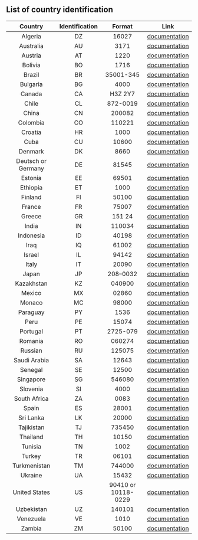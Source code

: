 ## List of country identification

| Country | Identification | Format | Link |
|:-------:|:------------:|:-----------:|:-----------:|
| Algeria | DZ | 16027 | [documentation](http://www.upu.int/fileadmin/documentsFiles/activities/addressingUnit/dzaEn.pdf) |
| Australia | AU | 3171 | [documentation](http://www.upu.int/fileadmin/documentsFiles/activities/addressingUnit/ausEn.pdf) |
| Austria | AT | 1220 | [documentation](http://www.upu.int/fileadmin/documentsFiles/activities/addressingUnit/autEn.pdf) |
| Bolivia | BO | 1716 | [documentation](http://www.upu.int/fileadmin/documentsFiles/activities/addressingUnit/bolEn.pdf) |
| Brazil | BR | 35001-345 | [documentation](http://www.upu.int/fileadmin/documentsFiles/activities/addressingUnit/braEn.pdf) |
| Bulgaria | BG | 4000 | [documentation](http://www.upu.int/fileadmin/documentsFiles/activities/addressingUnit/bgrEn.pdf) |
| Canada | CA | H3Z 2Y7 | [documentation](http://www.upu.int/fileadmin/documentsFiles/activities/addressingUnit/canEn.pdf) |
| Chile | CL | 872-0019 | [documentation](http://www.upu.int/fileadmin/documentsFiles/activities/addressingUnit/chlEn.pdf) |
| China | CN | 200082 | [documentation](http://www.upu.int/fileadmin/documentsFiles/activities/addressingUnit/chnEn.pdf) |
| Colombia | CO | 110221 | [documentation](http://www.upu.int/fileadmin/documentsFiles/activities/addressingUnit/colEn.pdf) |
| Croatia | HR | 1000 | [documentation](http://www.upu.int/fileadmin/documentsFiles/activities/addressingUnit/hrvEn.pdf) |
| Cuba | CU | 10600 | [documentation](http://www.upu.int/fileadmin/documentsFiles/activities/addressingUnit/cubEn.pdf) |
| Denmark | DK | 8660 | [documentation](http://www.upu.int/fileadmin/documentsFiles/activities/addressingUnit/dnkEn.pdf) |
| Deutsch or Germany | DE | 81545 | [documentation](http://www.upu.int/fileadmin/documentsFiles/activities/addressingUnit/deuEn.pdf) |
| Estonia | EE | 69501 | [documentation](http://www.upu.int/fileadmin/documentsFiles/activities/addressingUnit/estEn.pdf) |
| Ethiopia | ET | 1000 | [documentation](http://www.upu.int/fileadmin/documentsFiles/activities/addressingUnit/ethEn.pdf) |
| Finland | FI | 50100 | [documentation](http://www.upu.int/fileadmin/documentsFiles/activities/addressingUnit/finEn.pdf) |
| France | FR | 75007 | [documentation](http://www.upu.int/fileadmin/documentsFiles/activities/addressingUnit/fraEn.pdf) |
| Greece | GR | 151 24 | [documentation](http://www.upu.int/fileadmin/documentsFiles/activities/addressingUnit/grcEn.pdf) |
| India | IN | 110034 | [documentation](http://www.upu.int/fileadmin/documentsFiles/activities/addressingUnit/indEn.pdf) |
| Indonesia | ID | 40198 | [documentation](http://www.upu.int/fileadmin/documentsFiles/activities/addressingUnit/idnEn.pdf) |
| Iraq | IQ | 61002 | [documentation](http://www.upu.int/fileadmin/documentsFiles/activities/addressingUnit/irqEn.pdf) |
| Israel | IL | 94142 | [documentation](http://www.upu.int/fileadmin/documentsFiles/activities/addressingUnit/isrEn.pdf) |
| Italy | IT | 20090 | [documentation](http://www.upu.int/fileadmin/documentsFiles/activities/addressingUnit/itaEn.pdf) |
| Japan | JP | 208–0032 | [documentation](http://www.upu.int/fileadmin/documentsFiles/activities/addressingUnit/jpnEn.pdf) |
| Kazakhstan | KZ | 040900 | [documentation](http://www.upu.int/fileadmin/documentsFiles/activities/addressingUnit/kazEn.pdf) |
| Mexico | MX | 02860 | [documentation](http://www.upu.int/fileadmin/documentsFiles/activities/addressingUnit/mexEn.pdf) |
| Monaco | MC | 98000 | [documentation](http://www.upu.int/fileadmin/documentsFiles/activities/addressingUnit/mcoEn.pdf) |
| Paraguay | PY | 1536 | [documentation](http://www.upu.int/fileadmin/documentsFiles/activities/addressingUnit/pryEn.pdf) |
| Peru | PE | 15074 | [documentation](http://www.upu.int/fileadmin/documentsFiles/activities/addressingUnit/perEn.pdf) |
| Portugal | PT | 2725-079 | [documentation](http://www.upu.int/fileadmin/documentsFiles/activities/addressingUnit/prtEn.pdf) |
| Romania | RO | 060274 | [documentation](http://www.upu.int/fileadmin/documentsFiles/activities/addressingUnit/rouEn.pdf) |
| Russian | RU | 125075 | [documentation](http://www.upu.int/fileadmin/documentsFiles/activities/addressingUnit/rusEn.pdf) |
| Saudi Arabia | SA | 12643 | [documentation](http://www.upu.int/fileadmin/documentsFiles/activities/addressingUnit/sauEn.pdf) |
| Senegal | SE | 12500 | [documentation](http://www.upu.int/fileadmin/documentsFiles/activities/addressingUnit/senEn.pdf) |
| Singapore | SG | 546080 | [documentation](http://www.upu.int/fileadmin/documentsFiles/activities/addressingUnit/sgpEn.pdf) |
| Slovenia | SI | 4000 | [documentation](http://www.upu.int/fileadmin/documentsFiles/activities/addressingUnit/svnEn.pdf) |
| South Africa | ZA | 0083 | [documentation](http://www.upu.int/fileadmin/documentsFiles/activities/addressingUnit/zafEn.pdf) |
| Spain | ES | 28001 | [documentation](http://www.upu.int/fileadmin/documentsFiles/activities/addressingUnit/espEn.pdf) |
| Sri Lanka | LK | 20000 | [documentation](http://www.upu.int/fileadmin/documentsFiles/activities/addressingUnit/lkaEn.pdf) |
| Tajikistan | TJ | 735450 | [documentation](http://www.upu.int/fileadmin/documentsFiles/activities/addressingUnit/tjkEn.pdf) |
| Thailand | TH | 10150 | [documentation](http://www.upu.int/fileadmin/documentsFiles/activities/addressingUnit/thaEn.pdf) |
| Tunisia | TN | 1002 | [documentation](http://www.upu.int/fileadmin/documentsFiles/activities/addressingUnit/tunEn.pdf) |
| Turkey | TR | 06101 | [documentation](http://www.upu.int/fileadmin/documentsFiles/activities/addressingUnit/turEn.pdf) |
| Turkmenistan | TM | 744000 | [documentation](http://www.upu.int/fileadmin/documentsFiles/activities/addressingUnit/tkmEn.pdf) |
| Ukraine | UA | 15432 | [documentation](http://www.upu.int/fileadmin/documentsFiles/activities/addressingUnit/ukrEn.pdf) |
| United States | US | 90410 or 10118-0229 | [documentation](http://www.upu.int/fileadmin/documentsFiles/activities/addressingUnit/usaEn.pdf) |
| Uzbekistan | UZ | 140101 | [documentation](http://www.upu.int/fileadmin/documentsFiles/activities/addressingUnit/uzbEn.pdf) |
| Venezuela | VE | 1010 | [documentation](http://www.upu.int/fileadmin/documentsFiles/activities/addressingUnit/venEn.pdf) |
| Zambia | ZM | 50100 | [documentation](http://www.upu.int/fileadmin/documentsFiles/activities/addressingUnit/zmbEn.pdf) |
